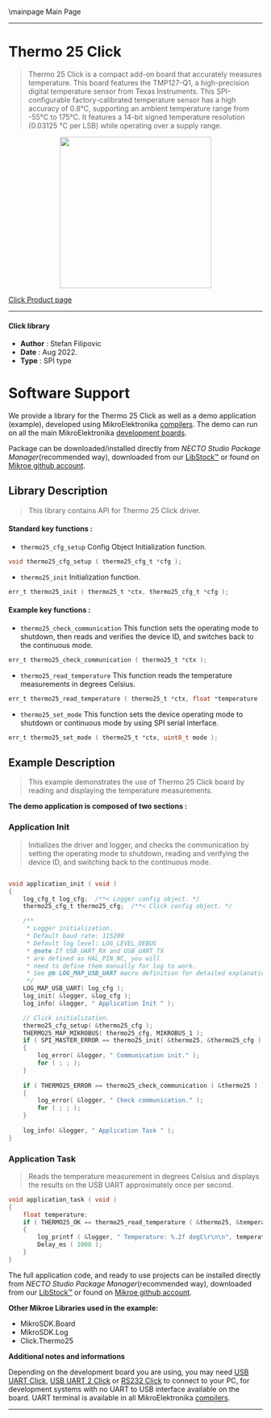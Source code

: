 \mainpage Main Page

---
# Thermo 25 Click

> Thermo 25 Click is a compact add-on board that accurately measures temperature. This board features the TMP127-Q1, a high-precision digital temperature sensor from Texas Instruments. This SPI-configurable factory-calibrated temperature sensor has a high accuracy of 0.8°C, supporting an ambient temperature range from -55°C to 175°C. It features a 14-bit signed temperature resolution (0.03125 °C per LSB) while operating over a supply range.

<p align="center">
  <img src="https://download.mikroe.com/images/click_for_ide/thermo25_click.png" height=300px>
</p>

[Click Product page](https://www.mikroe.com/thermo-25-click)

---


#### Click library

- **Author**        : Stefan Filipovic
- **Date**          : Aug 2022.
- **Type**          : SPI type


# Software Support

We provide a library for the Thermo 25 Click
as well as a demo application (example), developed using MikroElektronika
[compilers](https://www.mikroe.com/necto-studio).
The demo can run on all the main MikroElektronika [development boards](https://www.mikroe.com/development-boards).

Package can be downloaded/installed directly from *NECTO Studio Package Manager*(recommended way), downloaded from our [LibStock&trade;](https://libstock.mikroe.com) or found on [Mikroe github account](https://github.com/MikroElektronika/mikrosdk_click_v2/tree/master/clicks).

## Library Description

> This library contains API for Thermo 25 Click driver.

#### Standard key functions :

- `thermo25_cfg_setup` Config Object Initialization function.
```c
void thermo25_cfg_setup ( thermo25_cfg_t *cfg );
```

- `thermo25_init` Initialization function.
```c
err_t thermo25_init ( thermo25_t *ctx, thermo25_cfg_t *cfg );
```

#### Example key functions :

- `thermo25_check_communication` This function sets the operating mode to shutdown, then reads and verifies the device ID, and switches back to the continuous mode.
```c
err_t thermo25_check_communication ( thermo25_t *ctx );
```

- `thermo25_read_temperature` This function reads the temperature measurements in degrees Celsius.
```c
err_t thermo25_read_temperature ( thermo25_t *ctx, float *temperature );
```

- `thermo25_set_mode` This function sets the device operating mode to shutdown or continuous mode by using SPI serial interface.
```c
err_t thermo25_set_mode ( thermo25_t *ctx, uint8_t mode );
```

## Example Description

> This example demonstrates the use of Thermo 25 Click board by reading and displaying the temperature measurements.

**The demo application is composed of two sections :**

### Application Init

> Initializes the driver and logger, and checks the communication by setting the operating mode to shutdown, reading and verifying the device ID, and switching back to the continuous mode.

```c

void application_init ( void )
{
    log_cfg_t log_cfg;  /**< Logger config object. */
    thermo25_cfg_t thermo25_cfg;  /**< Click config object. */

    /** 
     * Logger initialization.
     * Default baud rate: 115200
     * Default log level: LOG_LEVEL_DEBUG
     * @note If USB_UART_RX and USB_UART_TX 
     * are defined as HAL_PIN_NC, you will 
     * need to define them manually for log to work. 
     * See @b LOG_MAP_USB_UART macro definition for detailed explanation.
     */
    LOG_MAP_USB_UART( log_cfg );
    log_init( &logger, &log_cfg );
    log_info( &logger, " Application Init " );

    // Click initialization.
    thermo25_cfg_setup( &thermo25_cfg );
    THERMO25_MAP_MIKROBUS( thermo25_cfg, MIKROBUS_1 );
    if ( SPI_MASTER_ERROR == thermo25_init( &thermo25, &thermo25_cfg ) )
    {
        log_error( &logger, " Communication init." );
        for ( ; ; );
    }
    
    if ( THERMO25_ERROR == thermo25_check_communication ( &thermo25 ) )
    {
        log_error( &logger, " Check communication." );
        for ( ; ; );
    }
    
    log_info( &logger, " Application Task " );
}

```

### Application Task

> Reads the temperature measurement in degrees Celsius and displays the results on the USB UART approximately once per second.

```c
void application_task ( void )
{
    float temperature;
    if ( THERMO25_OK == thermo25_read_temperature ( &thermo25, &temperature ) )
    {
        log_printf ( &logger, " Temperature: %.2f degC\r\n\n", temperature );
        Delay_ms ( 1000 );
    }
}
```

The full application code, and ready to use projects can be installed directly from *NECTO Studio Package Manager*(recommended way), downloaded from our [LibStock&trade;](https://libstock.mikroe.com) or found on [Mikroe github account](https://github.com/MikroElektronika/mikrosdk_click_v2/tree/master/clicks).

**Other Mikroe Libraries used in the example:**

- MikroSDK.Board
- MikroSDK.Log
- Click.Thermo25

**Additional notes and informations**

Depending on the development board you are using, you may need
[USB UART Click](https://www.mikroe.com/usb-uart-click),
[USB UART 2 Click](https://www.mikroe.com/usb-uart-2-click) or
[RS232 Click](https://www.mikroe.com/rs232-click) to connect to your PC, for
development systems with no UART to USB interface available on the board. UART
terminal is available in all MikroElektronika
[compilers](https://shop.mikroe.com/compilers).

---
